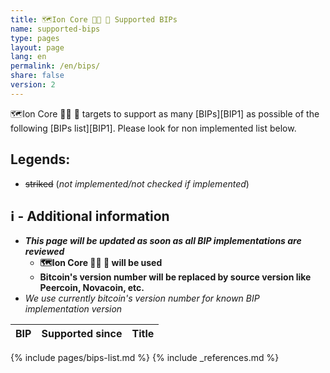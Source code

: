 ```yaml
---
title: 🗺️Ion Core 👯👯 👛 Supported BIPs
name: supported-bips
type: pages
layout: page
lang: en
permalink: /en/bips/
share: false
version: 2
---
```

🗺️Ion Core 👯👯 👛 targets to support as many [BIPs][BIP1] as possible of the following [BIPs list][BIP1]. Please look for non implemented list below.

## Legends: 
 - ~~striked~~ (_not implemented/not checked if implemented_)

## ℹ️ - Additional information
  - _**This page will be updated as soon as all BIP implementations are reviewed**_
    - __🗺️Ion Core 👯👯 👛 will be used__
    - __Bitcoin's version number will be replaced by source version like Peercoin, Novacoin, etc.__
  - _We use currently bitcoin's version number for known BIP implementation version_

| BIP |Supported since| Title |
|-----|---------------|-------|
{% include pages/bips-list.md %}
{% include _references.md %}

